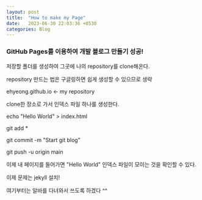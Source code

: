 ```yaml
---
layout: post
title:  "How to make my Page"
date:   2023-06-30 22:03:36 +0530
categories: Blog
---
```


### GitHub Pages를 이용하여 개발 블로그 만들기 성공!

저장할 폴더를 생성하여 그곳에 나의 repository를 clone해온다.

repository 만드는 법은 구글링하면 쉽게 생성할 수 있으므로 생략

ehyeong.github.io <- my repository

clone한 장소로 가서 인덱스 파일 하나를 생성한다.

echo "Hello World" > index.html

git add *

git commit -m "Start git blog"

git push -u origin main

이제 내 페이지를 들어가면 "Hello World" 인덱스 파일이 모이는 것을 확인할 수 있다. 

이제 문제는 jekyll 설치!

여기부터는 알바를 다녀와서 쓰도록 하겠다 ^^